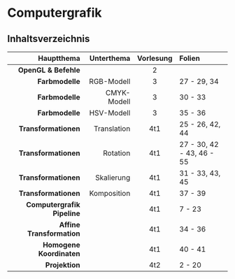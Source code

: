# Computergrafik
## Inhaltsverzeichnis

|                  Hauptthema |  Unterthema | Vorlesung | Folien                    |
| --------------------------: | ----------: | :-------: | :------------------------ |
|        __OpenGL & Befehle__ |             |     2     |                           |
|             __Farbmodelle__ |  RGB-Modell |     3     | 27 - 29, 34               |
|             __Farbmodelle__ | CMYK-Modell |     3     | 30 - 33                   |
|             __Farbmodelle__ |  HSV-Modell |     3     | 35 - 36                   |
|        __Transformationen__ | Translation |    4t1    | 25 - 26, 42, 44           |
|        __Transformationen__ |    Rotation |    4t1    | 27 - 30, 42 - 43, 46 - 55 |
|        __Transformationen__ |  Skalierung |    4t1    | 31 - 33, 43, 45           |
|        __Transformationen__ | Komposition |    4t1    | 37 - 39                   |
| __Computergrafik Pipeline__ |             |    4t1    | 7 - 23                    |
|   __Affine Transformation__ |             |    4t1    | 34 - 36                   |
|    __Homogene Koordinaten__ |             |    4t1    | 40 - 41                   |
|              __Projektion__ |             |    4t2    | 2 - 20                    |